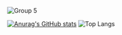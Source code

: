 ![Group 5](https://github.com/Ranranruo/Ranranruo/assets/123725521/26656087-d943-4674-98c6-5dff83427c3c)

[![Anurag's GitHub stats](https://github-readme-stats.vercel.app/api?username=Ranranruo)](https://github.com/anuraghazra/github-readme-stats)  ![Top Langs](https://github-readme-stats.vercel.app/api/top-langs/?username=Ranranruo&layout=compact)

